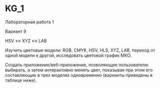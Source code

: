 # KG_1

Лабораторная работа 1

Вариант 9

HSV ↔ XYZ ↔ LAB 

Изучить цветовые модели: RGB, CMYK, HSV, HLS, XYZ, LAB, переход от одной
модели к другой, исследовать цветовой график МКО.

Создать приложение/веб-приложение, позволяющее пользователю выбирать, а
затем интерактивно менять цвет, показывая при этом его составляющие в трех
моделях одновременно (варианты приведены в таблице ниже). 
